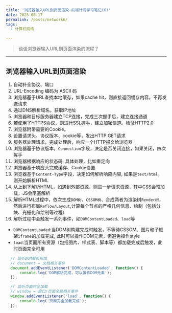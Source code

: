 ```yaml
---
title: '浏览器输入URL到页面渲染-前端计网学习笔记(6)'
date: 2025-06-17
permalink: /posts/network6/
tags:
  - 计算机网络

---
```


> 谈谈浏览器输入URL到页面渲染的流程？

---- 



## 浏览器输入URL到页面渲染

1. 自动补全协议、端口
2. URL-Encoding 编码为 ASCII 码
3. 浏览器基于URL查找本地缓存，如果cache hit，则直接返回缓存内容，不再发送请求
4. 通过DNS解析域名，获取IP地址
5. 浏览器和目标服务器建立TCP连接，完成三次握手后，建立连接通道
6. 若使用了HTTPS协议，则进行SSL握手，建立加密信道。检验HTTP2.0
7. 浏览器附带需要的Cookie。
8. 设置请求头、协议版本、cookie等，发出HTTP GET请求
9. 服务器处理请求，完成处理后，响应一个HTTP报文给浏览器
10. 浏览器基于协议版本，`Connection`字段，决定是否关闭连接，如果关闭，四次挥手
11. 浏览器根据响应的状态码, 具体处理，比如重定向
12. 浏览器基于响应头完成缓存、Cookie设置
13. 浏览器基于`Content-Type`字段，决定如何解析响应内容, 如果是`text/html`，则开始解析HTML
14. 从上到下解析HTML，如遇到外部资源，则进一步请求资源，其中CSS会预加载，JS会阻塞解析
15. 解析HTML过程中，依次生成`DOM树`、`CSSOM树`、合成两者为渲染树`Render树`，然后进行布局`Reflow/Layout`,计算每个节点的严格几何信息、绘制（包括分块、光栅化和绘制等过程）
16. 解析过程中会触发一系列事件，如`DOMContentLoaded`、`load`等
  - `DOMContentLoaded`:当DOM树构建完成时触发，不等待CSSOM、图片和子框架`iframe`的加载完成, 此时可以操作DOM元素，但避免操作style
  - `load`:当页面所有资源（包括图片、样式表、脚本等）都加载完成后触发，此时页面完全可用
  
  ```javascript
    // 监听DOM解析完成
    // document = 文档相关事件
    document.addEventListener('DOMContentLoaded', function() {
        console.log('DOM解析完成，可以操作DOM元素');
    });

    // 监听页面完全加载
    // window = 窗口/页面全局相关事件
    window.addEventListener('load', function() {
        console.log('页面完全加载完成');
    });
  ```






